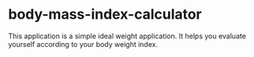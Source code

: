 # body-mass-index-calculator
This application is a simple ideal weight application. It helps you evaluate yourself according to your body weight index.
